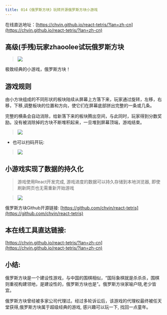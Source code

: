 ```yaml
---
title: 014《俄罗斯方块》玩转开源俄罗斯方块小游戏
---
```


在线直达地址：[https://chvin.github.io/react-tetris/?lan=zh-cn](https://chvin.github.io/react-tetris/?lan=zh-cn)

## 高级(手残)玩家zhaoolee试玩俄罗斯方块

> ![](https://www.v2fy.com/asset/014-tetris/9c33a44ac8b8ed65a98d6a319dacf940.gif)

极致经典的小游戏，俄罗斯方块！

## 游戏规则

由小方块组成的不同形状的板块陆续从屏幕上方落下来，玩家通过旋转，左移，右移，下移,调整板块的位置和方向，使它们在屏幕底部拼出完整的一条或几条。

完整的横条会自动消除，给新落下来的板块腾出空间，与此同时，玩家得到分数奖励。没有被消除掉的方块不断堆积起来，一旦堆到屏幕顶端，游戏结束。

> ![](https://www.v2fy.com/asset/014-tetris/8230c587c2b08b58b9d07a0358c20b87.png)


- 也可以扫码开玩:
> ![](https://www.v2fy.com/asset/014-tetris/2369512bf8576d797661d677c1908a36.png)


## 小游戏实现了数据的持久化

> 游戏使用React开发完成, 游戏进度的数据可以持久存储到本地浏览器, 即使刷新网页也无需重新开始游戏

> ![](https://www.v2fy.com/asset/014-tetris/15400b2602668658f9a61463a85df33a.gif)



俄罗斯方块Github开源链接: [https://github.com/chvin/react-tetris](https://github.com/chvin/react-tetris)


## 本在线工具直达链接:

[https://chvin.github.io/react-tetris/?lan=zh-cn](https://chvin.github.io/react-tetris/?lan=zh-cn)


## 小结:

俄罗斯方块是一个建设性游戏，与中国的围棋相似，“国际象棋就是杀杀杀，围棋则重视构建领地，是建设性的，俄罗斯方块也是”。俄罗斯方块家喻户晓,老少皆宜。

俄罗斯方块曾经被多家公司代理过。经过多轮诉讼后，该游戏的代理权最终被任天堂获得,俄罗斯方块属于超级经典的游戏, 感兴趣可以玩一下, 找回一点童年。



